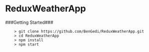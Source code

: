 # ReduxWeatherApp

###Getting Started###

```
	> git clone https://github.com/BenGedi/ReduxWeatherApp.git
	> cd ReduxWeatherApp
	> npm install
	> npm start
```
